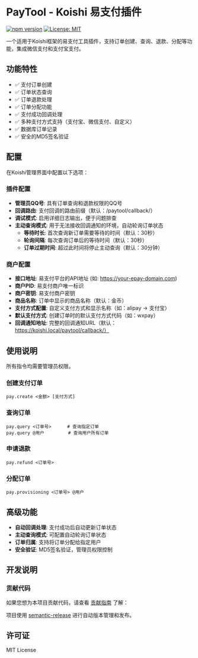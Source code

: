 # PayTool - Koishi 易支付插件

[![npm version](https://badge.fury.io/js/koishi-plugin-pay-tool.svg)](https://badge.fury.io/js/koishi-plugin-pay-tool)
[![License: MIT](https://img.shields.io/badge/License-MIT-yellow.svg)](https://opensource.org/licenses/MIT)

一个适用于Koishi框架的易支付工具插件，支持订单创建、查询、退款、分配等功能，集成微信支付和支付宝支付。

## 功能特性

- ✅ 支付订单创建
- ✅ 订单状态查询
- ✅ 订单退款处理
- ✅ 订单分配功能
- ✅ 支付成功回调处理
- ✅ 多种支付方式支持（支付宝、微信支付、自定义）
- ✅ 数据库订单记录
- ✅ 安全的MD5签名验证

## 配置

在Koishi管理界面中配置以下选项：

### 插件配置
- **管理员QQ号**: 具有订单查询和退款权限的QQ号
- **回调路由**: 支付回调的路由前缀（默认：/paytool/callback/）
- **调试模式**: 启用详细日志输出，便于问题排查
- **主动查询模式**: 用于无法接收回调通知的环境，自动轮询订单状态
  - **等待时长**: 首次查询新订单需要等待的时间（默认：30秒）
  - **轮询间隔**: 每次查询订单后的等待时间（默认：30秒）
  - **订单过期时间**: 超过此时间将停止主动查询（默认：30分钟）

### 商户配置
- **接口地址**: 易支付平台的API地址 (如: https://your-epay-domain.com)
- **商户PID**: 易支付商户唯一标识
- **商户密钥**: 易支付商户密钥
- **商品名称**: 订单中显示的商品名称（默认：金币）
- **支付方式配置**: 自定义支付方式和显示名称（如：alipay -> 支付宝）
- **默认支付方式**: 创建订单时的默认支付方式代码（如：wxpay）
- **回调通知地址**: 完整的回调通知URL（默认：https://koishi.local/paytool/callback/）

## 使用说明

所有指令均需要管理员权限。

### 创建支付订单
```
pay.create <金额> [支付方式]
```
### 查询订单
```
pay.query <订单号>      # 查询指定订单
pay.query @用户         # 查询用户所有订单  
```

### 申请退款
```
pay.refund <订单号>
```

### 分配订单
```
pay.provisioning <订单号> @用户
```

## 高级功能

- **自动回调处理**: 支付成功后自动更新订单状态
- **主动查询模式**: 可配置自动轮询订单状态
- **订单归属**: 支持将订单分配给指定用户
- **安全验证**: MD5签名验证，管理员权限控制

## 开发说明

### 贡献代码

如果您想为本项目贡献代码，请查看 [贡献指南](CONTRIBUTING.md) 了解：

项目使用 [semantic-release](https://github.com/semantic-release/semantic-release) 进行自动版本管理和发布。

## 许可证

MIT License
